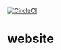 [![CircleCI](https://circleci.com/gh/ymedlop/website/tree/master.svg?style=svg)](https://circleci.com/gh/ymedlop/website/tree/master)

# website
